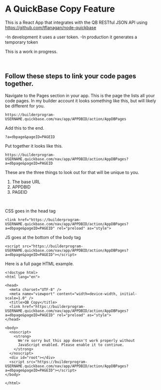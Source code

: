 # A QuickBase Copy Feature

This is a React App that integrates with the QB RESTful JSON API using https://github.com/tflanagan/node-quickbase

-In development it uses a user token.
-In production it generates a temporary token

This is a work in progress.

</br>

## Follow these steps to link your code pages together.

Navigate to the Pages section in your app. This is the page the lists all your code pages. In my builder account it looks something like this, but will likely be different for you.

```
https://builderprogram-USERNAME.quickbase.com/nav/app/APPDBID/action/AppDBPages
```

Add this to the end.

```
?a=dbpage&pageID=PAGEID
```

Put together it looks like this.

```
https://builderprogram-USERNAME.quickbase.com/nav/app/APPDBID/action/AppDBPages?a=dbpage&pageID=PAGEID
```

These are the three things to look out for that will be unique to you.

1. The base URL
2. APPDBID
3. PAGEID

</br>

CSS goes in the head tag

```
<link href="https://builderprogram-USERNAME.quickbase.com/nav/app/APPDBID/action/AppDBPages?a=dbpage&pageID=PAGEID" rel="preload" as="style">
```

JS goes at the bottom of the body tag

```
<script src="https://builderprogram-USERNAME.quickbase.com/nav/app/APPDBID/action/AppDBPages?a=dbpage&pageID=PAGEID"></script>
```

Here is a full page HTML example.

```
<!doctype html>
<html lang="en">

<head>
  <meta charset="UTF-8" />
  <meta name="viewport" content="width=device-width, initial-scale=1.0" />
  <title>QB Copy</title>
  <link href="https://builderprogram-USERNAME.quickbase.com/nav/app/APPDBID/action/AppDBPages?a=dbpage&pageID=PAGEID" rel="preload" as="style">
</head>

<body>
  <noscript>
    <strong>
      We're sorry but this app doesn't work properly without
      JavaScript enabled. Please enable it to continue.
    </strong>
  </noscript>
  <div id="root"></div>
  <script src="https://builderprogram-USERNAME.quickbase.com/nav/app/APPDBID/action/AppDBPages?a=dbpage&pageID=PAGEID"></script>
</body>

</html>
```
